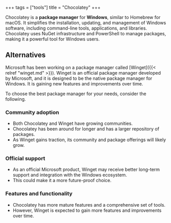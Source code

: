 +++
tags = ["tools"]
title = "Chocolatey"
+++

Chocolatey is a **package manager** for **Windows**, 
similar to Homebrew for macOS. 
It simplifies the installation, updating, and management of Windows software, 
including command-line tools, applications, and libraries. 
Chocolatey uses NuGet infrastructure and PowerShell to manage packages, 
making it a powerful tool for Windows users.

## Alternatives

 Microsoft has been working on a package manager called [Winget]({{< relref "winget.md" >}}).
 Winget is an official package manager developed by Microsoft, 
 and it is designed to be the native package manager for Windows. 
 It is gaining new features and improvements over time. 

To choose the best package manager for your needs, consider the following.

### Community adoption

- Both Chocolatey and Winget have growing communities. 
- Chocolatey has been around for longer and has a larger repository of packages. 
- As Winget gains traction, its community and package offerings will likely grow.

### Official support

- As an official Microsoft product, Winget may receive better long-term support and integration with the Windows ecosystem. 
- This could make it a more future-proof choice.

### Features and functionality

- Chocolatey has more mature features and a comprehensive set of tools. 
- However, Winget is expected to gain more features and improvements over time.


